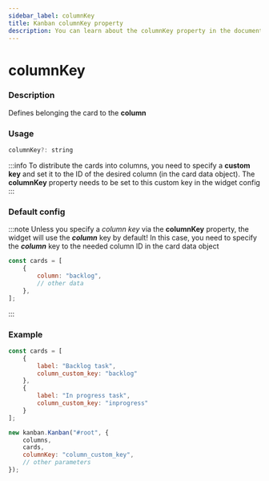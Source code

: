 ```yaml
---
sidebar_label: columnKey
title: Kanban columnKey property
description: You can learn about the columnKey property in the documentation of the JavaScript Kanban library. Browse developer guides and API reference, try out code examples and live demos.
---
```


# columnKey

### Description

Defines belonging the card to the **column**

### Usage

~~~jsx {}
columnKey?: string
~~~

:::info
To distribute the cards into columns, you need to specify a **custom key** and set it to the ID of the desired column (in the card data object). The **columnKey** property needs to be set to this custom key in the widget config
:::

### Default config

:::note
Unless you specify a *column key* via the **columnKey** property, the widget will use the ***column*** key by default! In this case, you need to specify the ***column*** key to the needed column ID in the card data object

~~~jsx {3}
const cards = [
	{
		column: "backlog",
		// other data
	},
];
~~~
:::

### Example

~~~jsx {4,8,15}
const cards = [
	{
		label: "Backlog task",
		column_custom_key: "backlog"
	},
	{
		label: "In progress task",
		column_custom_key: "inprogress"
	}
];

new kanban.Kanban("#root", {
	columns,
	cards,
	columnKey: "column_custom_key",
	// other parameters
});
~~~
